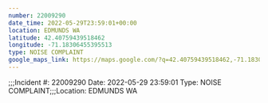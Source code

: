```yaml
---
number: 22009290
date_time: 2022-05-29T23:59:01+00:00
location: EDMUNDS WA
latitude: 42.40759439518462
longitude: -71.18306455395513
type: NOISE COMPLAINT
google_maps_link: https://maps.google.com/?q=42.40759439518462,-71.18306455395513
---
```


;;;Incident #: 22009290   Date: 2022-05-29 23:59:01   Type: NOISE COMPLAINT;;;Location: EDMUNDS WA

